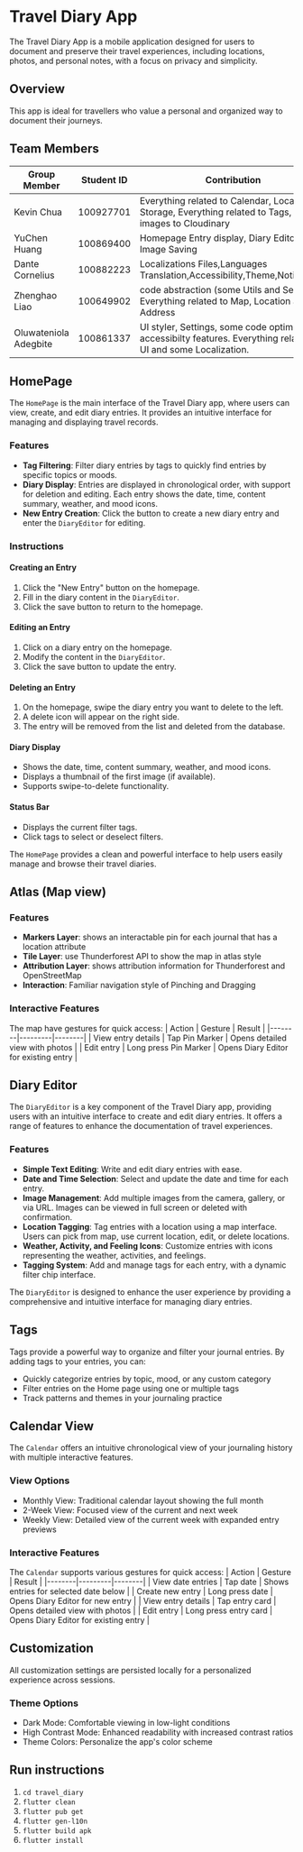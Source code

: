 # Travel Diary App

The Travel Diary App is a mobile application designed for users to document and preserve their travel experiences, including locations, photos, and personal notes, with a focus on privacy and simplicity.

## Overview

This app is ideal for travellers who value a personal and organized way to document their journeys.

## Team Members
| Group Member | Student ID | Contribution |
|--------------|------------|--------------|
|Kevin Chua|100927701| Everything related to Calendar, Local Storage, Everything related to Tags, Save images to Cloudinary | 
|YuChen Huang|100869400|Homepage Entry display, Diary Editor, Multi Image Saving |
|Dante Cornelius|100882223| Localizations Files,Languages Translation,Accessibility,Theme,Notification |
|Zhenghao Liao|100649902| code abstraction (some Utils and Service); Everything related to Map, Location and Address |
|Oluwateniola Adegbite|100861337|  UI styler, Settings, some code optimization, accessibilty features. Everything related to UI and some Localization.|

## HomePage

The `HomePage` is the main interface of the Travel Diary app, where users can view, create, and edit diary entries. It provides an intuitive interface for managing and displaying travel records.

### Features

- **Tag Filtering**: Filter diary entries by tags to quickly find entries by specific topics or moods.
- **Diary Display**: Entries are displayed in chronological order, with support for deletion and editing. Each entry shows the date, time, content summary, weather, and mood icons.
- **New Entry Creation**: Click the button to create a new diary entry and enter the `DiaryEditor` for editing.

### Instructions

#### Creating an Entry

1. Click the "New Entry" button on the homepage.
2. Fill in the diary content in the `DiaryEditor`.
3. Click the save button to return to the homepage.

#### Editing an Entry

1. Click on a diary entry on the homepage.
2. Modify the content in the `DiaryEditor`.
3. Click the save button to update the entry.

#### Deleting an Entry

1. On the homepage, swipe the diary entry you want to delete to the left.
2. A delete icon will appear on the right side.
3. The entry will be removed from the list and deleted from the database.

#### Diary Display

- Shows the date, time, content summary, weather, and mood icons.
- Displays a thumbnail of the first image (if available).
- Supports swipe-to-delete functionality.

#### Status Bar

- Displays the current filter tags.
- Click tags to select or deselect filters.

The `HomePage` provides a clean and powerful interface to help users easily manage and browse their travel diaries.


## Atlas (Map view)

### Features

- **Markers Layer**: shows an interactable pin for each journal that has a location attribute
- **Tile Layer**: use Thunderforest API to show the map in atlas style
- **Attribution Layer**: shows attribution information for Thunderforest and OpenStreetMap
- **Interaction**: Familiar navigation style of Pinching and Dragging

### Interactive Features
The map have gestures for quick access:
| Action | Gesture | Result |
|--------|---------|--------|
| View entry details | Tap Pin Marker | Opens detailed view with photos |
| Edit entry | Long press Pin Marker | Opens Diary Editor for existing entry |

## Diary Editor

The `DiaryEditor` is a key component of the Travel Diary app, providing users with an intuitive interface to create and edit diary entries. It offers a range of features to enhance the documentation of travel experiences.

### Features

- **Simple Text Editing**: Write and edit diary entries with ease.
- **Date and Time Selection**: Select and update the date and time for each entry.
- **Image Management**: Add multiple images from the camera, gallery, or via URL. Images can be viewed in full screen or deleted with confirmation.
- **Location Tagging**: Tag entries with a location using a map interface. Users can pick from map, use current location, edit, or delete locations.
- **Weather, Activity, and Feeling Icons**: Customize entries with icons representing the weather, activities, and feelings.
- **Tagging System**: Add and manage tags for each entry, with a dynamic filter chip interface.

The `DiaryEditor` is designed to enhance the user experience by providing a comprehensive and intuitive interface for managing diary entries.

## Tags
Tags provide a powerful way to organize and filter your journal entries. By adding tags to your entries, you can:
- Quickly categorize entries by topic, mood, or any custom category
- Filter entries on the Home page using one or multiple tags
- Track patterns and themes in your journaling practice

## Calendar View
The `Calendar` offers an intuitive chronological view of your journaling history with multiple interactive features.
### View Options
- Monthly View: Traditional calendar layout showing the full month
- 2-Week View: Focused view of the current and next week
- Weekly View: Detailed view of the current week with expanded entry previews

### Interactive Features
The `Calendar` supports various gestures for quick access:
| Action | Gesture | Result |
|--------|---------|--------|
| View date entries | Tap date | Shows entries for selected date below |
| Create new entry | Long press date | Opens Diary Editor for new entry |
| View entry details | Tap entry card | Opens detailed view with photos |
| Edit entry | Long press entry card | Opens Diary Editor for existing entry |

## Customization
All customization settings are persisted locally for a personalized experience across sessions.

### Theme Options
- Dark Mode: Comfortable viewing in low-light conditions
- High Contrast Mode: Enhanced readability with increased contrast ratios
- Theme Colors: Personalize the app's color scheme


## Run instructions
1. `cd travel_diary`
2. `flutter clean`
3. `flutter pub get`
4. `flutter gen-l10n`
5. `flutter build apk`
6. `flutter install`
